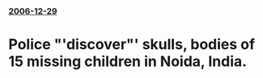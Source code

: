 ### [2006-12-29](/news/2006/12/29/index.md)

#  Police "'discover"' skulls, bodies of 15 missing children in Noida, India.



